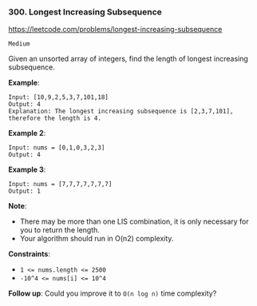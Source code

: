 ### 300. Longest Increasing Subsequence

https://leetcode.com/problems/longest-increasing-subsequence

`Medium`

Given an unsorted array of integers, find the length of longest increasing subsequence.

**Example**:
```
Input: [10,9,2,5,3,7,101,18]
Output: 4 
Explanation: The longest increasing subsequence is [2,3,7,101], therefore the length is 4. 
```

**Example 2**:
```
Input: nums = [0,1,0,3,2,3]
Output: 4
```

**Example 3**:
```
Input: nums = [7,7,7,7,7,7,7]
Output: 1
```

**Note**:
* There may be more than one LIS combination, it is only necessary for you to return the length.
* Your algorithm should run in O(n2) complexity.

**Constraints**:

* `1 <= nums.length <= 2500`
* `-10^4 <= nums[i] <= 10^4`

**Follow up**: Could you improve it to `O(n log n)` time complexity?


